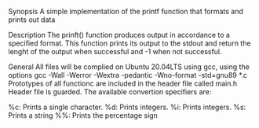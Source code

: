 Synopsis
A simple implementation of the printf function that formats and prints out data

Description
The prinft() function produces output in accordance to a specified format. This function prints its output to the stdout and return the lenght of the output when successful and -1 when not successful.

General
All files will be complied on Ubuntu 20.04LTS using gcc, using the options gcc -Wall -Werror -Wextra -pedantic -Wno-format -std=gnu89 *.c
Prototypes of all functionc are included in the header file called main.h
Header file is guarded.
The available convertion specifiers are:

%c: Prints a single character.
%d: Prints integers.
%i: Prints integers.
%s: Prints a string
%%: Prints the percentage sign
